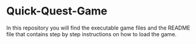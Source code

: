 # Quick-Quest-Game
In this repository you will find the executable game files and the README file that contains step by step instructions on how to load the game.
